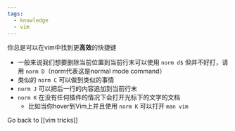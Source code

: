 ```yaml
---
tags:
  - knowledge
  - vim
---
```

你总是可以在vim中找到更**高效**的快捷键
- 一般来说我们想要删除当前位置到当前行末可以使用 `norm d$` 但并不好打，请用 `norm D`（norm代表这是normal mode command）
- 类似的 `norm C` 可以做到类似的事情
-  `norm J` 可以把后一行的内容追加到当前行末
-  `norm K` 在没有任何插件的情况下会打开光标下的文字的文档
	- 比如当你hover到Vim上并且使用 `norm K` 可以打开 `man vim`


Go back to [[vim tricks]]